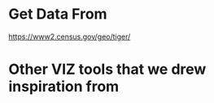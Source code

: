 # Get Data From
https://www2.census.gov/geo/tiger/

# Other VIZ tools that we drew inspiration from
